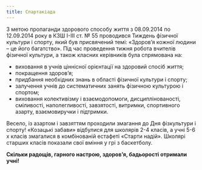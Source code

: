 ```yaml
---
title: Спартакіада
---
```


З метою пропаганди здорового способу життя з 08.09.2014 по 12.09.2014 року в КЗШ І-ІІІ ст. № 55 проводився Тиждень фізичної культури і спорту, який був присвячений темі: «Здоров’я кожної людини – це його багатство». Під час проведення тижня робота вчителів фізичної культури, а також класних керівників була спрямована на:

- виховання в учнів ціннісної орієнтації на здоровий спосіб життя;
- покращення здоров’я;
- придбання необхідних знань в області фізичної культури і спорту;
- залучення учнів до систематичних занять фізичною культурою і спортом;
- виховання колективізму і взаємодопомоги, дисциплінованості, сміливості, наполегливості, завзятості, витримки, спортивного азарту, взаємовиручки і підтримки.

Весело, із азартом і завзяттям проходили змагання до Дня фізкультури і спорту!
«Козацькі забави» відбулися для школярів 2-4 класів, а учні 5-6 х класів змагалися в комбінованій естафеті «Старти надій». Школярі старших класів показали свої вміння у грі з баскетболу.

**Скільки радощів, гарного настрою, здоров’я, бадьорості отримали учні!**

<slideshow id="72157647645971621"></slideshow>

